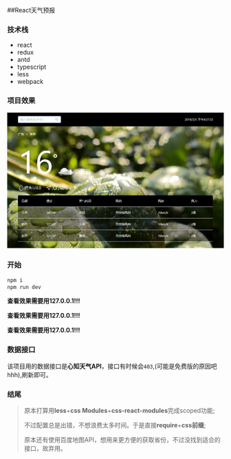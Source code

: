 ##React天气预报

### 技术栈

- react
- redux
- antd
- typescript
- less
- webpack

### 项目效果
![](https://raw.githubusercontent.com/udbbbn/Img/master/1552034262(1).jpg)

### 开始
	
	npm i 
	npm run dev
	

**查看效果需要用127.0.0.1!!!**

**查看效果需要用127.0.0.1!!!**

**查看效果需要用127.0.0.1!!!**

### 数据接口

该项目用的数据接口是**心知天气API**，接口有时候会`403`,(可能是免费版的原因吧hhh),刷新即可。

### 结尾
> 原本打算用**less**+**css Modules**+**css-react-modules**完成scoped功能;
> 
> 不过配置总是出错，不想浪费太多时间。于是直接**require**+**css前缀**;
> 
> 原本还有使用百度地图API，想用来更方便的获取省份，不过没找到适合的接口，故弃用。
